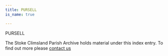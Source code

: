 ```yaml
---
title: PURSELL
is_name: true

---
```


PURSELL


The Stoke Climsland Parish Archive holds material under this index entry. To find out more please [contact us](/contact/)
